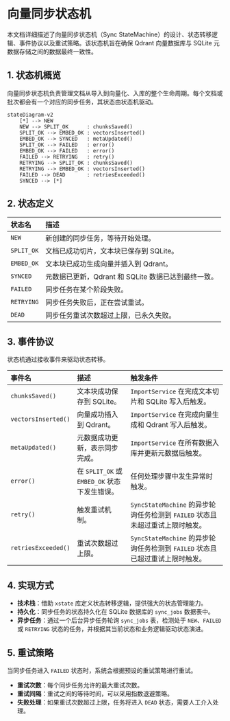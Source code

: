 # 向量同步状态机

本文档详细描述了向量同步状态机（Sync StateMachine）的设计、状态转移逻辑、事件协议以及重试策略。该状态机旨在确保 Qdrant 向量数据库与 SQLite 元数据存储之间的数据最终一致性。

## 1. 状态机概览

向量同步状态机负责管理文档从导入到向量化、入库的整个生命周期。每个文档或批次都会有一个对应的同步任务，其状态由状态机驱动。

```mermaid
stateDiagram-v2
    [*] --> NEW
    NEW --> SPLIT_OK      : chunksSaved()
    SPLIT_OK --> EMBED_OK : vectorsInserted()
    EMBED_OK --> SYNCED   : metaUpdated()
    SPLIT_OK --> FAILED   : error()
    EMBED_OK --> FAILED   : error()
    FAILED --> RETRYING   : retry()
    RETRYING --> SPLIT_OK : chunksSaved()
    RETRYING --> EMBED_OK : vectorsInserted()
    FAILED --> DEAD       : retriesExceeded()
    SYNCED --> [*]
```

## 2. 状态定义

| 状态名        | 描述                                                         |
| :------------ | :----------------------------------------------------------- |
| `NEW`         | 新创建的同步任务，等待开始处理。                             |
| `SPLIT_OK`    | 文档已成功切片，文本块已保存到 SQLite。                      |
| `EMBED_OK`    | 文本块已成功生成向量并插入到 Qdrant。                        |
| `SYNCED`      | 元数据已更新，Qdrant 和 SQLite 数据已达到最终一致。          |
| `FAILED`      | 同步任务在某个阶段失败。                                     |
| `RETRYING`    | 同步任务失败后，正在尝试重试。                               |
| `DEAD`        | 同步任务重试次数超过上限，已永久失败。                       |

## 3. 事件协议

状态机通过接收事件来驱动状态转移。

| 事件名            | 描述                                                         | 触发条件                                                     |
| :---------------- | :----------------------------------------------------------- | :----------------------------------------------------------- |
| `chunksSaved()`   | 文本块成功保存到 SQLite。                                    | `ImportService` 在完成文本切片和 SQLite 写入后触发。         |
| `vectorsInserted()`| 向量成功插入到 Qdrant。                                      | `ImportService` 在完成向量生成和 Qdrant 写入后触发。         |
| `metaUpdated()`   | 元数据成功更新，表示同步完成。                               | `ImportService` 在所有数据入库并更新元数据后触发。           |
| `error()`         | 在 `SPLIT_OK` 或 `EMBED_OK` 状态下发生错误。                 | 任何处理步骤中发生异常时触发。                               |
| `retry()`         | 触发重试机制。                                               | `SyncStateMachine` 的异步轮询任务检测到 `FAILED` 状态且未超过重试上限时触发。 |
| `retriesExceeded()`| 重试次数超过上限。                                           | `SyncStateMachine` 的异步轮询任务检测到 `FAILED` 状态且已超过重试上限时触发。 |

## 4. 实现方式

*   **技术栈**：借助 `xstate` 库定义状态转移逻辑，提供强大的状态管理能力。
*   **持久化**：同步任务的状态持久化在 SQLite 数据库的 `sync_jobs` 数据表中。
*   **异步任务**：通过一个后台异步任务轮询 `sync_jobs` 表，检测处于 `NEW`、`FAILED` 或 `RETRYING` 状态的任务，并根据其当前状态和业务逻辑驱动状态演进。

## 5. 重试策略

当同步任务进入 `FAILED` 状态时，系统会根据预设的重试策略进行重试。

*   **重试次数**：每个同步任务允许的最大重试次数。
*   **重试间隔**：重试之间的等待时间，可以采用指数退避策略。
*   **失败处理**：如果重试次数超过上限，任务将进入 `DEAD` 状态，需要人工介入处理。